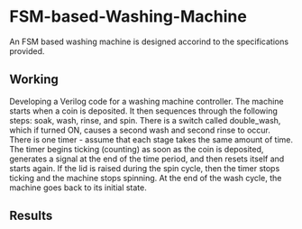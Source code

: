 # FSM-based-Washing-Machine
An FSM based washing machine is designed accorind to the specifications provided.

## Working
Developing a Verilog code for a washing machine controller. 
The machine starts when a coin is deposited. It then sequences through the following steps: soak, wash, rinse, and spin. There is a switch called double_wash, which if turned ON, causes a second wash and second rinse to occur. There is one timer -  assume that each stage takes the same amount of time. The timer begins ticking (counting) as soon as the coin is deposited, generates a signal at the end of the time period, and then resets itself and starts again. If the lid is raised during the spin cycle, then the timer stops ticking and the machine stops spinning. At the end of the wash cycle, the machine goes back to its initial state.

## Results


